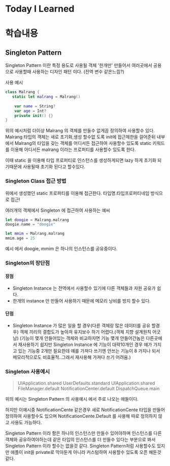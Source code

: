 # Today I Learned

# **학습내용**
## Singleton Pattern

Singleton Pattern 이란 특정 용도로 사용될 객체 '한개만' 만들어서 여러곳에서 공용으로 사용할때 사용하는 디자인 패턴 이다.
(전역 변수 같은느낌?)

사용 예시
```swift
class Malrang {
   static let malrang = Malrang()
    
    var name = String?
    var age = Int?
    private init() {}
}
```
위의 예시처럼 더이상 Malrang 의 객체를 만들수 없게끔 정의하여 사용할수 있다.
Malrang 타입의 객체는 새로 초기화,생성 할수없 도록 init에 접근제한을 걸어준뒤 내부에서 Malrang의 타입을 갖는 객체를 어디서든 접근하여 사용할수 있도록 static 키워드를 이용해 어디서든 malrang 이라는 프로퍼티를 사용할수 있도록 한다.

이때 static 을 이용해 타입 프로퍼티로 인스턴스를 생성하게되면
lazy 하게 초기화 되기때문에 사용될때 초기화 된다고 할수있다.

### Singleton Class 접근 방법 

위에서 생성했던 static 프로퍼티를 이용해 접근한다.
타입명.타입프로퍼티네임 방식으로 접근!

여러개의 객체에서 Singleton 에 접근하여 사용하는 예씨
```swift
let doogie = Malrang.malrang
doogie.name = "doogie"
```
```swift
let mmim = Malrang.malrang
mmim.age = 25
```
예시 에서 doogie, mmim 은 하나의 인스턴스를 공유중이다.

### Singleton의 장단점
#### 장점
- Singleton Instance 는 전역에서 사용할수 있기에 다른 객체들과 자원 공유가 쉽다.
- 한개의 instance 만 만들어 사용하기 때문에 메모리 낭비를 방지 할수 있다.

#### 단점
- Singleton Instance 가 많은 일을 할 경우(다른 객체랑 많은 데이터를 공유 할경우) 객체 끼리의 결합도가 높아져 유지보수 하기 어렵다.(객체 지향 설계원칙 어긋남)
(기능이 몇개 안들어있는 객체와 비교하자면 기능 몇개 안들어간놈은 다른곳에서 재사용하기 쉽지만 Singleton Instance 에 기능이 대략10개인 경우 얘가 가지고 있는 기능중 2개만 필요한데 얘를 가져다 쓰기엔 안쓰는 기능이 8 가지나 되서 메모리적으로도 비효율적..그래서 재사용해 가져다 쓰기 어려움.)

### Singleton 사용예시
 >UIApplication.shared
 UserDefaults.standard
 UIApplication.shared
 FileManager.default
 NotificationCenter.default
 DispatchQueue.main
 
위의 예시는 Singleton Pattern 의 사용예시 에서 주로 나오는 애들이다.

하지만 이예시중 NotificationCente 같은경우 새로 NotificationCente 타입을 만들어 정의하여 사용할수도 있으며
NotificationCente.Default 를 사용해 따로 정의하지 않고 사용도 가능하다. 

Singleton Pattern 이라 함은 하나의 인스턴스만 만들수 있어야하며 인스턴스를 다른 객체와 공유하여야하는데 같은 타입의 인스턴스를 더 만들수 있다는 부분으로 봐서 Singleton Pattern 이라 할수는 없을것 같다. 
Singleton Pattern처럼 사용할수도 있지만 애플이 init을 private로 막아둔게 아니라 커스텀하여 사용할수 있도록 오픈 해둔것 같다.
